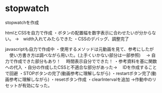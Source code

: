 # stopwatch
stopwatchを作成

htmlとCSSを自力で作成
・ボタンの配置幅を数字表示に合わせたいが分からない。
→　width入れてみたらできた
・CSSのデバッグ、調整完了

javascriptも自力で作成中
・使用するメソッドは元動画を見て、参考にしたが
　使い方書き方は調べながら用いた。(上手くいかない部分は一部参照)
　→ 自力で作成できた部分もあり！
　時間表示自分でできた！
・参考資料を基に関数への代入
・自分の作成したCSSと不適合な部分があった→
　IDを作成することで回避
・STOPボタンの完了(動画参考に理解しながら)
・restartボタン完了(動画参考に理解しながら)
・resetボタン作成
・clearIntervalを追加
→作動中のリセットが有効になった。